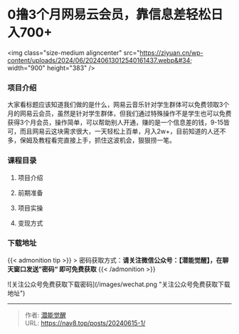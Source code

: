# 0撸3个月网易云会员，靠信息差轻松日入700&#43;


&lt;img class=&#34;size-medium aligncenter&#34; src=&#34;https://ziyuan.cn/wp-content/uploads/2024/06/20240613012540161437.webp&#34; width=&#34;900&#34; height=&#34;383&#34; /&gt;

###  项目介绍

大家看标题应该知道我们做的是什么，网易云音乐针对学生群体可以免费领取3个月的网易云会员，虽然是针对学生群体，但我们通过特殊操作不是学生也可以免费获得3个月会员，操作简单，可以帮助别人开通，赚的是一个信息差的钱，9-15皆可，而且网易云这块需求很大，一天轻松上百单，月入2w&#43;，目前知道的人还不多，保姆及教程看完直接上手，抓住这波机会，狠狠捞一笔。
###  课程目录

 1. 项目介绍

 1. 前期准备

 1. 项目实操

 1. 变现方式


### 下载地址




{{&lt; admonition tip &gt;}}
&gt; 密码获取方式：**请关注微信公众号：【潜能觉醒】，在聊天窗口发送”密码“ 即可免费获取**
{{&lt; /admonition &gt;}}


![关注公众号免费获取下载密码](/images/wechat.png &#34;关注公众号免费获取下载地址&#34;)

---

> 作者: [潜能觉醒](https://nav8.top)  
> URL: https://nav8.top/posts/20240615-1/  

